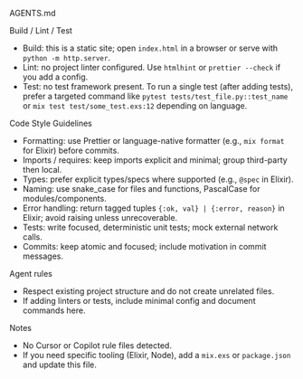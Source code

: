 AGENTS.md

Build / Lint / Test
- Build: this is a static site; open `index.html` in a browser or serve with `python -m http.server`.
- Lint: no project linter configured. Use `htmlhint` or `prettier --check` if you add a config.
- Test: no test framework present. To run a single test (after adding tests), prefer a targeted command like `pytest tests/test_file.py::test_name` or `mix test test/some_test.exs:12` depending on language.

Code Style Guidelines
- Formatting: use Prettier or language-native formatter (e.g., `mix format` for Elixir) before commits.
- Imports / requires: keep imports explicit and minimal; group third-party then local.
- Types: prefer explicit types/specs where supported (e.g., `@spec` in Elixir).
- Naming: use snake_case for files and functions, PascalCase for modules/components.
- Error handling: return tagged tuples `{:ok, val} | {:error, reason}` in Elixir; avoid raising unless unrecoverable.
- Tests: write focused, deterministic unit tests; mock external network calls.
- Commits: keep atomic and focused; include motivation in commit messages.

Agent rules
- Respect existing project structure and do not create unrelated files.
- If adding linters or tests, include minimal config and document commands here.

Notes
- No Cursor or Copilot rule files detected.
- If you need specific tooling (Elixir, Node), add a `mix.exs` or `package.json` and update this file.
